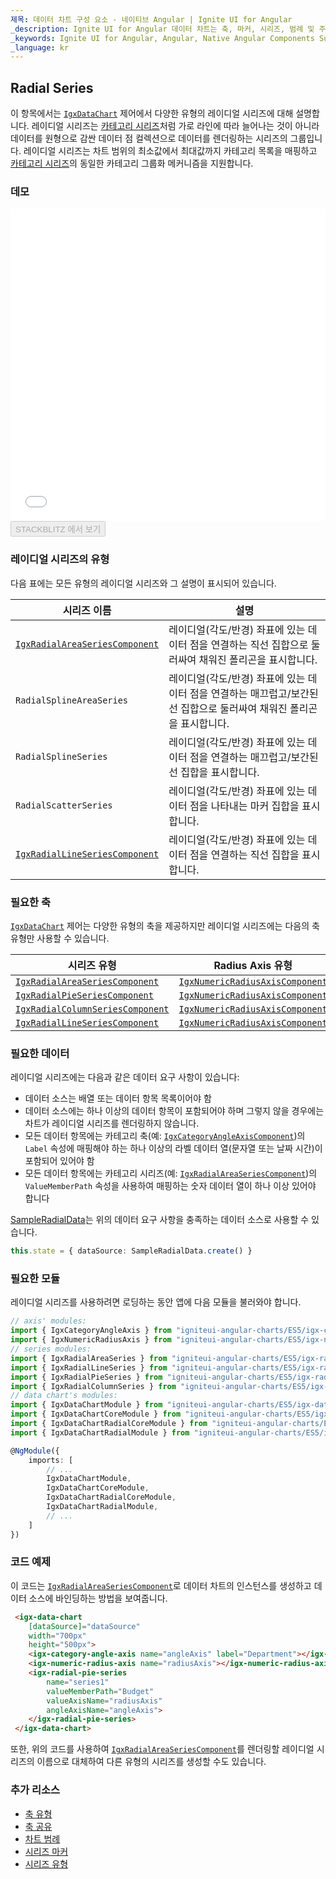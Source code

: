 ```yaml
---
제목: 데이터 차트 구성 요소 - 네이티브 Angular | Ignite UI for Angular
_description: Ignite UI for Angular 데이터 차트는 축, 마커, 시리즈, 범례 및 주석 레이어의 모듈 식 디자인을 제공하는 차트 구성 요소입니다. 이 차트를 사용하면 동일한 차트 영역에 이러한 시각적 요소의 인스턴스를 여러 개 만들어 복합 차트 뷰를 만들 수 있습니다.
_keywords: Ignite UI for Angular, Angular, Native Angular Components Suite, Native Angular Controls, Native Angular Components, Native Angular Components Library, Angular Chart, Angular Chart Control, Angular Chart Example, Angular Chart Component, Angular Data Chart
_language: kr
---
```


## Radial Series

이 항목에서는 [`IgxDataChart`](/products/ignite-ui-angular/api/docs/typescript/latest/classes/igxdatachart.html) 제어에서 다양한 유형의 레이디얼 시리즈에 대해 설명합니다. 레이디얼 시리즈는 [카테고리 시리즈](datachart_series_types_category.md)처럼 가로 라인에 따라 늘어나는 것이 아니라 데이터를 원형으로 감싼 데이터 점 컬렉션으로 데이터를 렌더링하는 시리즈의 그룹입니다. 레이디얼 시리즈는 차트 범위의 최소값에서 최대값까지 카테고리 목록을 매핑하고 [카테고리 시리즈](datachart_series_types_category.md)의 동일한 카테고리 그룹화 메커니즘을 지원합니다.

### 데모

<div class="sample-container loading" style="height: 500px">
    <iframe id="data-chart-type-radial-series-iframe" src='{environment:dvDemosBaseUrl}/charts/data-chart-type-radial-series' width="100%" height="100%" seamless frameBorder="0" onload="onXPlatSampleIframeContentLoaded(this);"></iframe>
</div>
<div>
    <button data-localize="stackblitz" disabled class="stackblitz-btn" data-iframe-id="data-chart-type-radial-series-iframe" data-demos-base-url="{environment:dvDemosBaseUrl}">STACKBLITZ 에서 보기
    </button>
</div>

<div class="divider--half"></div>

### 레이디얼 시리즈의 유형

다음 표에는 모든 유형의 레이디얼 시리즈와 그 설명이 표시되어 있습니다.

| 시리즈 이름                                                                                                                             | 설명                                                                  |
| ---------------------------------------------------------------------------------------------------------------------------------- | ------------------------------------------------------------------- |
| [`IgxRadialAreaSeriesComponent`](/products/ignite-ui-angular/api/docs/typescript/latest/classes/igxradialareaseriescomponent.html) | 레이디얼(각도/반경) 좌표에 있는 데이터 점을 연결하는 직선 집합으로 둘러싸여 채워진 폴리곤을 표시합니다.         |
| `RadialSplineAreaSeries`                                                                                                           | 레이디얼(각도/반경) 좌표에 있는 데이터 점을 연결하는 매끄럽고/보간된 선 집합으로 둘러싸여 채워진 폴리곤을 표시합니다. |
| `RadialSplineSeries`                                                                                                               | 레이디얼(각도/반경) 좌표에 있는 데이터 점을 연결하는 매끄럽고/보간된 선 집합을 표시합니다.                |
| `RadialScatterSeries`                                                                                                              | 레이디얼(각도/반경) 좌표에 있는 데이터 점을 나타내는 마커 집합을 표시합니다.                        |
| [`IgxRadialLineSeriesComponent`](/products/ignite-ui-angular/api/docs/typescript/latest/classes/igxradiallineseriescomponent.html) | 레이디얼(각도/반경) 좌표에 있는 데이터 점을 연결하는 직선 집합을 표시합니다.                        |

### 필요한 축

[`IgxDataChart`](/products/ignite-ui-angular/api/docs/typescript/latest/classes/igxdatachart.html) 제어는 다양한 유형의 축을 제공하지만 레이디얼 시리즈에는 다음의 축 유형만 사용할 수 있습니다.

| 시리즈 유형                                                                                                                                 | Radius Axis 유형                                                                                                                       | Angle Axis 유형                                                                                                                        |
| -------------------------------------------------------------------------------------------------------------------------------------- | ------------------------------------------------------------------------------------------------------------------------------------ | ------------------------------------------------------------------------------------------------------------------------------------ |
| [`IgxRadialAreaSeriesComponent`](/products/ignite-ui-angular/api/docs/typescript/latest/classes/igxradialareaseriescomponent.html)     | [`IgxNumericRadiusAxisComponent`](/products/ignite-ui-angular/api/docs/typescript/latest/classes/igxnumericradiusaxiscomponent.html) | [`IgxCategoryAngleAxisComponent`](/products/ignite-ui-angular/api/docs/typescript/latest/classes/igxcategoryangleaxiscomponent.html) |
| [`IgxRadialPieSeriesComponent`](/products/ignite-ui-angular/api/docs/typescript/latest/classes/igxradialpieseriescomponent.html)       | [`IgxNumericRadiusAxisComponent`](/products/ignite-ui-angular/api/docs/typescript/latest/classes/igxnumericradiusaxiscomponent.html) | [`IgxCategoryAngleAxisComponent`](/products/ignite-ui-angular/api/docs/typescript/latest/classes/igxcategoryangleaxiscomponent.html) |
| [`IgxRadialColumnSeriesComponent`](/products/ignite-ui-angular/api/docs/typescript/latest/classes/igxradialcolumnseriescomponent.html) | [`IgxNumericRadiusAxisComponent`](/products/ignite-ui-angular/api/docs/typescript/latest/classes/igxnumericradiusaxiscomponent.html) | [`IgxCategoryAngleAxisComponent`](/products/ignite-ui-angular/api/docs/typescript/latest/classes/igxcategoryangleaxiscomponent.html) |
| [`IgxRadialLineSeriesComponent`](/products/ignite-ui-angular/api/docs/typescript/latest/classes/igxradiallineseriescomponent.html)     | [`IgxNumericRadiusAxisComponent`](/products/ignite-ui-angular/api/docs/typescript/latest/classes/igxnumericradiusaxiscomponent.html) | [`IgxCategoryAngleAxisComponent`](/products/ignite-ui-angular/api/docs/typescript/latest/classes/igxcategoryangleaxiscomponent.html) |

### 필요한 데이터

레이디얼 시리즈에는 다음과 같은 데이터 요구 사항이 있습니다:

-   데이터 소스는 배열 또는 데이터 항목 목록이어야 함
-   데이터 소스에는 하나 이상의 데이터 항목이 포함되어야 하며 그렇지 않을 경우에는 차트가 레이디얼 시리즈를 렌더링하지 않습니다.
-   모든 데이터 항목에는 카테고리 축(예: [`IgxCategoryAngleAxisComponent`](/products/ignite-ui-angular/api/docs/typescript/latest/classes/igxcategoryangleaxiscomponent.html))의 `Label` 속성에 매핑해야 하는 하나 이상의 라벨 데이터 열(문자열 또는 날짜 시간)이 포함되어 있어야 함
-   모든 데이터 항목에는 카테고리 시리즈(예: [`IgxRadialAreaSeriesComponent`](/products/ignite-ui-angular/api/docs/typescript/latest/classes/igxradialareaseriescomponent.html))의 `ValueMemberPath` 속성을 사용하여 매핑하는 숫자 데이터 열이 하나 이상 있어야 합니다

[SampleRadialData](datachart_data_sources_radial.md)는 위의 데이터 요구 사항을 충족하는 데이터 소스로 사용할 수 있습니다.

```ts
this.state = { dataSource: SampleRadialData.create() }
```

### 필요한 모듈

<!-- Angular -->

레이디얼 시리즈를 사용하려면 로딩하는 동안 앱에 다음 모듈을 불러와야 합니다.

```ts
// axis' modules:
import { IgxCategoryAngleAxis } from "igniteui-angular-charts/ES5/igx-category-angle-axis";
import { IgxNumericRadiusAxis } from "igniteui-angular-charts/ES5/igx-numeric-radius-axis";
// series modules:
import { IgxRadialAreaSeries } from "igniteui-angular-charts/ES5/igx-radial-area-series";
import { IgxRadialLineSeries } from "igniteui-angular-charts/ES5/igx-radial-line-series";
import { IgxRadialPieSeries } from "igniteui-angular-charts/ES5/igx-radial-pie-series";
import { IgxRadialColumnSeries } from "igniteui-angular-charts/ES5/igx-radial-column-series";
// data chart's modules:
import { IgxDataChartModule } from "igniteui-angular-charts/ES5/igx-data-chart-module";
import { IgxDataChartCoreModule } from "igniteui-angular-charts/ES5/igx-data-chart-core-module";
import { IgxDataChartRadialCoreModule } from "igniteui-angular-charts/ES5/igx-data-chart-radial-core-module";
import { IgxDataChartRadialModule } from "igniteui-angular-charts/ES5/igx-data-chart-radial-module";

@NgModule({
    imports: [
        // ...
        IgxDataChartModule,
        IgxDataChartCoreModule,
        IgxDataChartRadialCoreModule,
        IgxDataChartRadialModule,
        // ...
    ]
})
```

### 코드 예제

이 코드는 [`IgxRadialAreaSeriesComponent`](/products/ignite-ui-angular/api/docs/typescript/latest/classes/igxradialareaseriescomponent.html)로 데이터 차트의 인스턴스를 생성하고 데이터 소스에 바인딩하는 방법을 보여줍니다.

```html
 <igx-data-chart
    [dataSource]="dataSource"
    width="700px"
    height="500px">
    <igx-category-angle-axis name="angleAxis" label="Department"></igx-category-angle-axis>
    <igx-numeric-radius-axis name="radiusAxis"></igx-numeric-radius-axis>
    <igx-radial-pie-series
        name="series1"
        valueMemberPath="Budget"
        valueAxisName="radiusAxis"
        angleAxisName="angleAxis">
    </igx-radial-pie-series>
 </igx-data-chart>
```

또한, 위의 코드를 사용하여 [`IgxRadialAreaSeriesComponent`](/products/ignite-ui-angular/api/docs/typescript/latest/classes/igxradialareaseriescomponent.html)를 렌더링할 레이디얼 시리즈의 이름으로 대체하여 다른 유형의 시리즈를 생성할 수도 있습니다.

### 추가 리소스

-   [축 유형](datachart_axis_types.md)
-   [축 공유](datachart_axis_sharing.md)
-   [차트 범례](datachart_chart_legends.md)
-   [시리즈 마커](datachart_series_markers.md)
-   [시리즈 유형](datachart_series_types.md)
